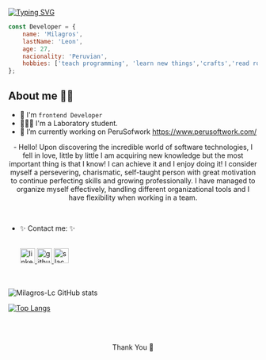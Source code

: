 [![Typing SVG](https://readme-typing-svg.herokuapp.com?color=%23Bbf713&lines=Hi+there+%F0%9F%91%8B!+My+name%60s+Milagros+Leon%60s+%F0%9F%87%B5%F0%9F%87%AA)](https://git.io/typing-svg)



```js
const Developer = {
    name: 'Milagros',
    lastName: 'Leon',
    age: 27,
    nacionality: 'Peruvian',
    hobbies: ['teach programming', 'learn new things','crafts','read romantic books']
};
```

## About me 👩🏻

- 🤩 I'm ``frontend Developer``
- 👩🏻‍💻 I'm a Laboratory student.
- 🔭 I’m currently working on PeruSofwork https://www.perusoftwork.com/
 <p align="center">
- Hello! Upon discovering the incredible world of software technologies, I fell in love, little by little I am acquiring new knowledge but the most important thing is that I know! I can achieve it and I enjoy doing it! I consider myself a persevering, charismatic, self-taught person with great motivation to continue perfecting skills and growing professionally. I have managed to organize myself effectively, handling different organizational tools and I have flexibility when working in a team.
</p>
 </br>
 
- ✨ Contact me: ✨ 

    <section>    
     </br>
    <a href="https://www.linkedin.com/in/milagroslc/" target="_blank">
        <img src="https://img.icons8.com/fluency/48/000000/linkedin.png" width='30' height='30' alt='linkedin' />
    </a>                     
    <a href="https://github.com/Milagros-Lc" target="_blank">
        <img src="https://img.icons8.com/plasticine/100/000000/github.png" width='30' height='30' alt='github profile' />
    </a>                     
    <a href="https://app.slack.com/client/T0NNB6T0R/C015DT4TDK7/user_profile/U02FRCRCBFW">
        <img src="https://img.icons8.com/color/48/000000/slack-new.png" width='30' height='30' alt='slack'/>
    </a>                    
    </section>
    </br>
     </br>
![Milagros-Lc GitHub stats](https://github-readme-stats.vercel.app/api?username=Milagros-Lc&show_icons=true&theme=dark)

[![Top Langs](https://github-readme-stats.vercel.app/api/top-langs/?username=Milagros-Lc&layout=compact)](https://github.com/Milagros-Lc/github-readme-stats&theme=dark)

 </br>
 </br>
 <p align="center">Thank You 💛</p>





